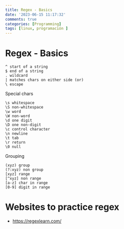 ```yaml
---
title: Regex - Basics
date: '2023-06-15 11:17:32'
comments: true
categories: [Programming]
tags: [linux, programación ]
---
```


# Regex - Basics

```
^ start of a string
$ end of a string
. wildcard
| matches chars on either side (or)
\ escape
```

Special chars

```
\s whitespace
\S non-whitespace
\w word
\W non-word
\d one digit
\D one non-digit
\c control character
\n newline
\t tab
\r return
\0 null
```

Grouping

```
(xyz) group
(?:xyz) non group
[xyz] range
[^xyz] non range
[a-z] char in range
[0-9] digit in range
```

#  Websites to practice regex

- https://regexlearn.com/ 